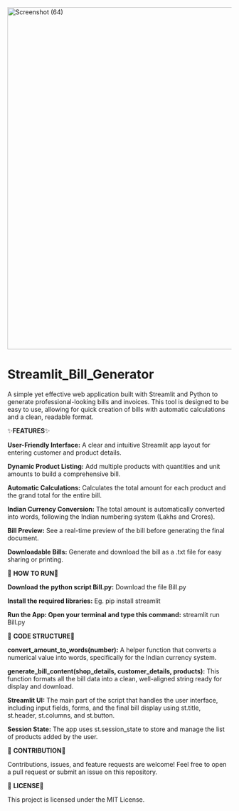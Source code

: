 <img width="1366" height="768" alt="Screenshot (64)" src="https://github.com/user-attachments/assets/575b6a45-7fee-4632-b2ac-b67bd48f4275" />



# Streamlit_Bill_Generator

A simple yet effective web application built with Streamlit and Python to generate professional-looking bills and invoices. This tool is designed to be easy to use, allowing for quick creation of bills with automatic calculations and a clean, readable format.

✨**FEATURES**✨

**User-Friendly Interface:** A clear and intuitive Streamlit app layout for entering customer and product details.

**Dynamic Product Listing:** Add multiple products with quantities and unit amounts to build a comprehensive bill.

**Automatic Calculations:** Calculates the total amount for each product and the grand total for the entire bill.

**Indian Currency Conversion:** The total amount is automatically converted into words, following the Indian numbering system (Lakhs and Crores).

**Bill Preview:** See a real-time preview of the bill before generating the final document.

**Downloadable Bills:** Generate and download the bill as a .txt file for easy sharing or printing.



🚀 **HOW TO RUN**🚀

**Download the python script Bill.py:**
Download the file Bill.py

**Install the required libraries:**
Eg. pip install streamlit

**Run the App: Open your terminal and type this command:**
streamlit run Bill.py



📖 **CODE STRUCTURE**📖

**convert_amount_to_words(number):** A helper function that converts a numerical value into words, specifically for the Indian currency system.

**generate_bill_content(shop_details, customer_details, products):** This function formats all the bill data into a clean, well-aligned string ready for display and download.

**Streamlit UI:** The main part of the script that handles the user interface, including input fields, forms, and the final bill display using st.title, st.header, st.columns, and st.button.

**Session State:** The app uses st.session_state to store and manage the list of products added by the user.



🤝 **CONTRIBUTION**🤝

Contributions, issues, and feature requests are welcome! Feel free to open a pull request or submit an issue on this repository.



📜 **LICENSE**📜

This project is licensed under the MIT License.
